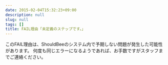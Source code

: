 ```yaml
---
date: 2015-02-04T15:32:23+09:00
description: null
slug: null
tags: []
title: FAIL理由「未定義のステップです。」
---
```


このFAIL理由は、ShouldBeeのシステム内で予期しない問題が発生した可能性があります。
何度も同じエラーになるようであれば、お手数ですがスタッフまでご連絡ください。
